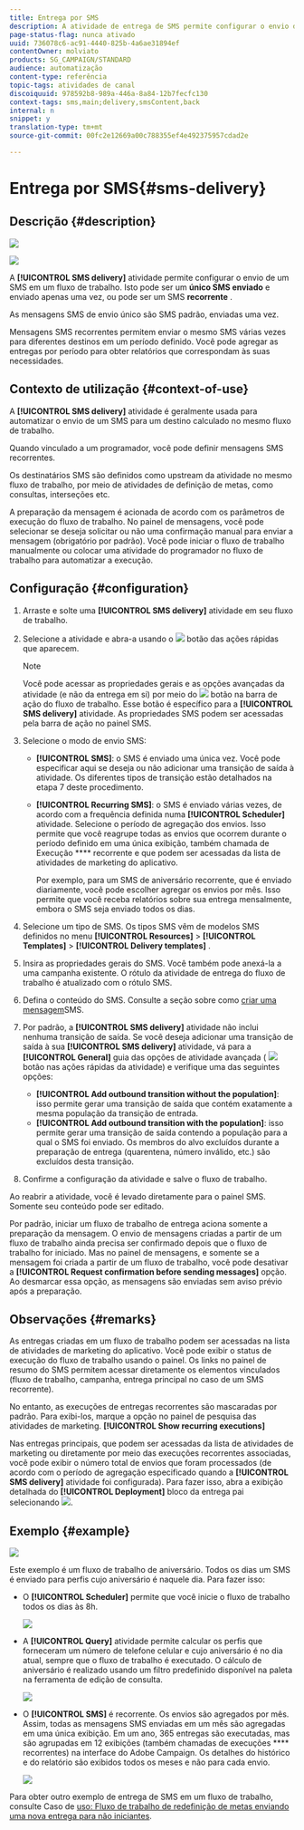 ```yaml
---
title: Entrega por SMS
description: A atividade de entrega de SMS permite configurar o envio de um único SMS de envio ou de um SMS recorrente em um fluxo de trabalho.
page-status-flag: nunca ativado
uuid: 736078c6-ac91-4440-825b-4a6ae31894ef
contentOwner: molviato
products: SG_CAMPAIGN/STANDARD
audience: automatização
content-type: referência
topic-tags: atividades de canal
discoiquuid: 978592b8-989a-446a-8a84-12b7fecfc130
context-tags: sms,main;delivery,smsContent,back
internal: n
snippet: y
translation-type: tm+mt
source-git-commit: 00fc2e12669a00c788355ef4e492375957cdad2e

---
```



# Entrega por SMS{#sms-delivery}

## Descrição {#description}

![](assets/sms.png)

![](assets/recurrentsms.png)

A **[!UICONTROL SMS delivery]** atividade permite configurar o envio de um SMS em um fluxo de trabalho. Isto pode ser um **único SMS enviado** e enviado apenas uma vez, ou pode ser um SMS **recorrente** .

As mensagens SMS de envio único são SMS padrão, enviadas uma vez.

Mensagens SMS recorrentes permitem enviar o mesmo SMS várias vezes para diferentes destinos em um período definido. Você pode agregar as entregas por período para obter relatórios que correspondam às suas necessidades.

## Contexto de utilização {#context-of-use}

A **[!UICONTROL SMS delivery]** atividade é geralmente usada para automatizar o envio de um SMS para um destino calculado no mesmo fluxo de trabalho.

Quando vinculado a um programador, você pode definir mensagens SMS recorrentes.

Os destinatários SMS são definidos como upstream da atividade no mesmo fluxo de trabalho, por meio de atividades de definição de metas, como consultas, interseções etc.

A preparação da mensagem é acionada de acordo com os parâmetros de execução do fluxo de trabalho. No painel de mensagens, você pode selecionar se deseja solicitar ou não uma confirmação manual para enviar a mensagem (obrigatório por padrão). Você pode iniciar o fluxo de trabalho manualmente ou colocar uma atividade do programador no fluxo de trabalho para automatizar a execução.

## Configuração {#configuration}

1. Arraste e solte uma **[!UICONTROL SMS delivery]** atividade em seu fluxo de trabalho.
1. Selecione a atividade e abra-a usando o ![](assets/edit_darkgrey-24px.png) botão das ações rápidas que aparecem.

   >[!NOTE]
   >
   >Você pode acessar as propriedades gerais e as opções avançadas da atividade (e não da entrega em si) por meio do ![](assets/dlv_activity_params-24px.png) botão na barra de ação do fluxo de trabalho. Esse botão é específico para a **[!UICONTROL SMS delivery]** atividade. As propriedades SMS podem ser acessadas pela barra de ação no painel SMS.

1. Selecione o modo de envio SMS:

   * **[!UICONTROL SMS]**: o SMS é enviado uma única vez. Você pode especificar aqui se deseja ou não adicionar uma transição de saída à atividade. Os diferentes tipos de transição estão detalhados na etapa 7 deste procedimento.
   * **[!UICONTROL Recurring SMS]**: o SMS é enviado várias vezes, de acordo com a frequência definida numa **[!UICONTROL Scheduler]** atividade. Selecione o período de agregação dos envios. Isso permite que você reagrupe todas as envios que ocorrem durante o período definido em uma única exibição, também chamada de Execução **** recorrente e que podem ser acessadas da lista de atividades de marketing do aplicativo.

      Por exemplo, para um SMS de aniversário recorrente, que é enviado diariamente, você pode escolher agregar os envios por mês. Isso permite que você receba relatórios sobre sua entrega mensalmente, embora o SMS seja enviado todos os dias.

1. Selecione um tipo de SMS. Os tipos SMS vêm de modelos SMS definidos no menu **[!UICONTROL Resources]** &gt; **[!UICONTROL Templates]** &gt; **[!UICONTROL Delivery templates]** .
1. Insira as propriedades gerais do SMS. Você também pode anexá-la a uma campanha existente. O rótulo da atividade de entrega do fluxo de trabalho é atualizado com o rótulo SMS.
1. Defina o conteúdo do SMS. Consulte a seção sobre como [criar uma mensagem](../../channels/using/creating-an-sms-message.md)SMS.
1. Por padrão, a **[!UICONTROL SMS delivery]** atividade não inclui nenhuma transição de saída. Se você deseja adicionar uma transição de saída à sua **[!UICONTROL SMS delivery]** atividade, vá para a **[!UICONTROL General]** guia das opções de atividade avançada ( ![](assets/dlv_activity_params-24px.png) botão nas ações rápidas da atividade) e verifique uma das seguintes opções:

   * **[!UICONTROL Add outbound transition without the population]**: isso permite gerar uma transição de saída que contém exatamente a mesma população da transição de entrada.
   * **[!UICONTROL Add outbound transition with the population]**: isso permite gerar uma transição de saída contendo a população para a qual o SMS foi enviado. Os membros do alvo excluídos durante a preparação de entrega (quarentena, número inválido, etc.) são excluídos desta transição.

1. Confirme a configuração da atividade e salve o fluxo de trabalho.

Ao reabrir a atividade, você é levado diretamente para o painel SMS. Somente seu conteúdo pode ser editado.

Por padrão, iniciar um fluxo de trabalho de entrega aciona somente a preparação da mensagem. O envio de mensagens criadas a partir de um fluxo de trabalho ainda precisa ser confirmado depois que o fluxo de trabalho for iniciado. Mas no painel de mensagens, e somente se a mensagem foi criada a partir de um fluxo de trabalho, você pode desativar a **[!UICONTROL Request confirmation before sending messages]** opção. Ao desmarcar essa opção, as mensagens são enviadas sem aviso prévio após a preparação.

## Observações {#remarks}

As entregas criadas em um fluxo de trabalho podem ser acessadas na lista de atividades de marketing do aplicativo. Você pode exibir o status de execução do fluxo de trabalho usando o painel. Os links no painel de resumo do SMS permitem acessar diretamente os elementos vinculados (fluxo de trabalho, campanha, entrega principal no caso de um SMS recorrente).

No entanto, as execuções de entregas recorrentes são mascaradas por padrão. Para exibi-los, marque a opção no painel de pesquisa das atividades de marketing. **[!UICONTROL Show recurring executions]**

Nas entregas principais, que podem ser acessadas da lista de atividades de marketing ou diretamente por meio das execuções recorrentes associadas, você pode exibir o número total de envios que foram processados (de acordo com o período de agregação especificado quando a **[!UICONTROL SMS delivery]** atividade foi configurada). Para fazer isso, abra a exibição detalhada do **[!UICONTROL Deployment]** bloco da entrega pai selecionando ![](assets/wkf_dlv_detail_button.png).

## Exemplo {#example}

![](assets/wkf_sms_example_1.png)

Este exemplo é um fluxo de trabalho de aniversário. Todos os dias um SMS é enviado para perfis cujo aniversário é naquele dia. Para fazer isso:

* O **[!UICONTROL Scheduler]** permite que você inicie o fluxo de trabalho todos os dias às 8h.

   ![](assets/wkf_delivery_example_2.png)

* A **[!UICONTROL Query]** atividade permite calcular os perfis que forneceram um número de telefone celular e cujo aniversário é no dia atual, sempre que o fluxo de trabalho é executado. O cálculo de aniversário é realizado usando um filtro predefinido disponível na paleta na ferramenta de edição de consulta.

   ![](assets/wkf_delivery_example_3.png)

* O **[!UICONTROL SMS]** é recorrente. Os envios são agregados por mês. Assim, todas as mensagens SMS enviadas em um mês são agregadas em uma única exibição. Em um ano, 365 entregas são executadas, mas são agrupadas em 12 exibições (também chamadas de execuções **** recorrentes) na interface do Adobe Campaign. Os detalhes do histórico e do relatório são exibidos todos os meses e não para cada envio.

   ![](assets/wkf_sms_example_4.png)

Para obter outro exemplo de entrega de SMS em um fluxo de trabalho, consulte Caso de [uso: Fluxo de trabalho de redefinição de metas enviando uma nova entrega para não iniciantes](../../automating/using/workflow-cross-channel-retargeting.md).
